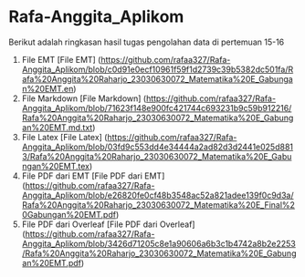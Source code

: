 # Rafa-Anggita_Aplikom
Berikut adalah ringkasan hasil tugas pengolahan data di pertemuan 15-16

1. File EMT
   [File EMT] (https://github.com/rafaa327/Rafa-Anggita_Aplikom/blob/c0d91e0ecf10961f59f1d2739c39b5382dc501fa/Rafa%20Anggita%20Raharjo_23030630072_Matematika%20E_Gabungan%20EMT.en)
3. File Markdown
   [File Markdown] (https://github.com/rafaa327/Rafa-Anggita_Aplikom/blob/71623f148e900fc421744c693231b9c59b912216/Rafa%20Anggita%20Raharjo_23030630072_Matematika%20E_Gabungan%20EMT.md.txt)
5. File Latex
   [File Latex] (https://github.com/rafaa327/Rafa-Anggita_Aplikom/blob/03fd9c553dd4e34444a2ad82d3d2441e025d8813/Rafa%20Anggita%20Raharjo_23030630072_Matematika%20E_Gabungan%20EMT.tex)
7. File PDF dari EMT
   [File PDF dari EMT] (https://github.com/rafaa327/Rafa-Anggita_Aplikom/blob/e26820fe0cf48b3548ac52a821adee139f0c9d3a/Rafa%20Anggita%20Raharjo_23030630072_Matematika%20E_Final%20Gabungan%20EMT.pdf)
9. File PDF dari Overleaf
   [File PDF dari Overleaf] (https://github.com/rafaa327/Rafa-Anggita_Aplikom/blob/3426d71205c8e1a90606a6b3c1b4742a8b2e2253/Rafa%20Anggita%20Raharjo_23030630072_Matematika%20E_Gabungan%20EMT.pdf)
